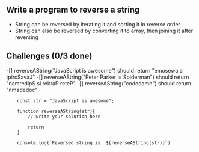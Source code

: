 ## Write a program to reverse a string

+ String can be reversed by iterating it and sorting it in reverse order
+ String can also be reversed by converting it to array, then joining it after reversing

## Challenges (0/3 done)

-[] reverseAString("JavaScript is awesome") should return "emosewa si tpircSavaJ"
-[] reverseAString("Peter Parker is Spiderman") should return "namredipS si rekraP reteP"
-[] reverseAString("codedamn") should return "nmadedoc"

``` 
    const str = "JavaScript is awesome";

    function reverseAString(str){
        // write your solution here 

        return 
    }

    console.log(`Reversed string is: ${reverseAString(str)}`)

```
